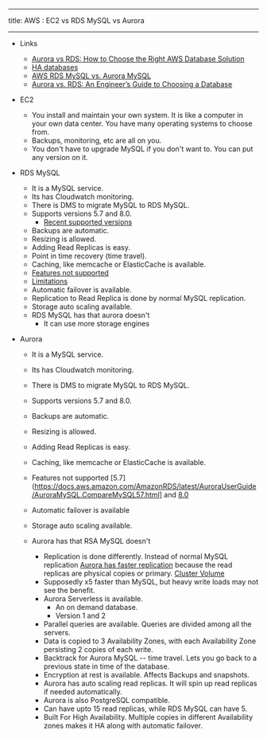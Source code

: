 --------
title: AWS : EC2 vs RDS MySQL vs Aurora

--------

* Links
    * [Aurora vs RDS: How to Choose the Right AWS Database Solution](https://www.percona.com/blog/when-should-i-use-amazon-aurora-and-when-should-i-use-rds-mysql/#:~:text=Aurora%20replicates%20data%20to%20six,process%20is%20slower%20than%20Aurora.)
    * [HA databases](https://www.percona.com/blog/the-ultimate-guide-to-database-high-availability/)
    * [AWS RDS MySQL vs. Aurora MySQL](https://houseofbrick.com/blog/aws-rds-mysql-vs-aurora-mysql/)
    * [Aurora vs. RDS: An Engineer’s Guide to Choosing a Database](https://www.lastweekinaws.com/blog/aurora-vs-rds-an-engineers-guide-to-choosing-a-database/#:~:text=You%20use%20a%20database%20engine,RDS%20is%20your%20only%20choice.)

* EC2
    * You install and maintain your own system. It is like a computer in your own data center. You have many operating systems to choose from. 
    * Backups, monitoring, etc are all on you.
    * You don't have to upgrade MySQL if you don't want to. You can put any version on it.

* RDS MySQL
    * It is a MySQL service.
    * Its has Cloudwatch monitoring.
    * There is DMS to migrate MySQL to RDS MySQL.
    * Supports versions 5.7 and 8.0.
       * [Recent supported versions](https://docs.aws.amazon.com/AmazonRDS/latest/UserGuide/MySQL.Concepts.VersionMgmt.html#MySQL.Concepts.VersionMgmt.Supported)
    * Backups are automatic.
    * Resizing is allowed.
    * Adding Read Replicas is easy.
    * Point in time recovery (time travel).
    * Caching, like memcache or ElasticCache is available.
    * [Features not supported](https://docs.aws.amazon.com/AmazonRDS/latest/UserGuide/MySQL.Concepts.FeatureSupport.html#MySQL.Concepts.Features)
    * [Limitations](https://docs.aws.amazon.com/AmazonRDS/latest/UserGuide/MySQL.KnownIssuesAndLimitations.html)
    * Automatic failover is available. 
    * Replication to Read Replica is done by normal MySQL replication.
    * Storage auto scaling available.
    * RDS MySQL has that aurora doesn't
        * It can use more storage engines

* Aurora
    * It is a MySQL service.
    * Its has Cloudwatch monitoring.
    * There is DMS to migrate MySQL to RDS MySQL.
    * Supports versions 5.7 and 8.0.
    * Backups are automatic.
    * Resizing is allowed.
    * Adding Read Replicas is easy.
    * Caching, like memcache or ElasticCache is available.
    * Features not supported [5.7](https://docs.aws.amazon.com/AmazonRDS/latest/AuroraUserGuide/AuroraMySQL.CompareMySQL57.html]
    and [8.0](https://docs.aws.amazon.com/AmazonRDS/latest/AuroraUserGuide/AuroraMySQL.MySQL80.html)
    * Automatic failover is available
    * Storage auto scaling available.

    * Aurora has that RSA MySQL doesn't
        * Replication is done differently. Instead of normal MySQL replication [Aurora has faster replication](https://docs.aws.amazon.com/AmazonRDS/latest/AuroraUserGuide/Aurora.Replication.html) because the read replicas are physical copies or primary. [Cluster Volume](https://docs.aws.amazon.com/AmazonRDS/latest/AuroraUserGuide/Aurora.Overview.StorageReliability.html#Aurora.Overview.Storage)
        * Supposedly x5 faster than MySQL, but heavy write loads may not see the benefit. 
        * Aurora Serverless is available.
            * An on demand database.
            * Version 1 and 2
        * Parallel queries are available. Queries are divided among all the servers.
        * Data is copied to 3 Availability Zones, with each Availability Zone persisting 2 copies of each write.
        * Backtrack for Aurora MySQL -- time travel. Lets you go back to a previous state in time of the database.
        * Encryption at rest is available. Affects Backups and snapshots.
        * Aurora has auto scaling read replicas. It will spin up read replicas if needed automatically.
        * Aurora is also PostgreSQL compatible.
        * Can have upto 15 read replicas, while RDS MySQL can have 5.
        * Built For High Availability. Multiple copies in different Availability zones makes it HA along with automatic failover. 
	


	
    